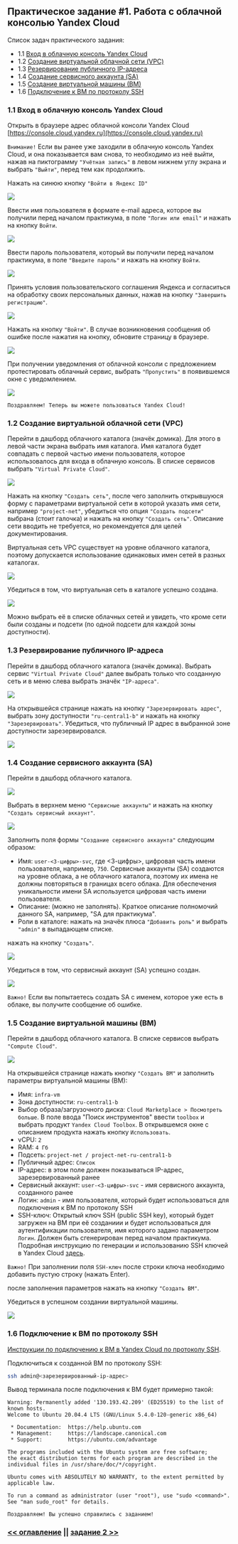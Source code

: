 ## Практическое задание #1. Работа с облачной консолью Yandex Cloud

Список задач практического задания:
* 1.1 [Вход в облачную консоль Yandex Cloud](#h1-1)
* 1.2 [Создание виртуальной облачной сети (VPC)](#h1-2)
* 1.3 [Резервирование публичного IP-адреса](#h1-3)
* 1.4 [Создание сервисного аккаунта (SA)](#h1-4)
* 1.5 [Создание виртуальной машины (ВМ)](#h1-5)
* 1.6 [Подключение к ВМ по протоколу SSH](#h1-6)


### 1.1 Вход в облачную консоль Yandex Cloud <a id="h1-1"/></a>
Открыть в браузере адрес облачной консоли Yandex Cloud [https://console.cloud.yandex.ru](https://console.cloud.yandex.ru)

`Внимание!` Если вы ранее уже заходили в облачную консоль Yandex Cloud, и она показывается вам снова, то необходимо из неё выйти, нажав на пиктограмму `"Учётная запись"` в левом нижнем углу экрана и выбрать `"Выйти"`, перед тем как продолжить.

Нажать на синюю кнопку `"Войти в Яндекс ID"`

![](./images/lab01-11.png)

Ввести имя пользователя в формате e-mail адреса, которое вы получили перед началом практикума, в поле `"Логин или email"` и нажать на кнопку `Войти`.

![](./images/lab01-12.png)

Ввести пароль пользователя, который вы получили перед началом практикума, в поле `"Введите пароль"` и нажать на кнопку `Войти`.

![](./images/lab01-13.png)

Принять условия пользовательского соглашения Яндекса и согласиться на обработку своих персональных данных, нажав на кнопку `"Завершить регистрацию"`.

![](./images/lab01-14.png)

Нажать на кнопку `"Войти"`. В случае возникновения сообщения об ошибке после нажатия на кнопку, обновите страницу в браузере.

![](./images/lab01-15.png)

При получении уведомления от облачной консоли с предложением протестировать облачный сервис, выбрать `"Пропустить"` в появившемся окне с уведомлением.

![](./images/lab01-16.png)

`Поздравляем! Теперь вы можете пользоваться Yandex Cloud!`


### 1.2 Создание виртуальной облачной сети (VPC) <a id="h1-2"/></a>

Перейти в дашборд облачного каталога (значёк домика). Для этого в левой части экрана выбрать имя каталога. Имя каталога будет совпадать с первой частью имени пользователя, которое использовалось для входа в облачную консоль. В списке сервисов выбрать `"Virtual Private Cloud"`.

![](./images/lab01-21.png)

Нажать на кнопку `"Создать сеть"`, после чего заполнить открывшуюся форму с параметрами виртуальной сети в которой указать имя сети, например `"project-net"`, убедиться что опция `"Создать подсети"` выбрана (стоит галочка) и нажать на кнопку `"Создать сеть"`. Описание сети вводить не требуется, но рекомендуется для целей документирования.

Виртуальная сеть VPC существует на уровне облачного каталога, поэтому допускается использование одинаковых имен сетей в разных каталогах.

![](./images/lab01-22.png)

Убедиться в том, что виртуальная сеть в каталоге успешно создана.

![](./images/lab01-23.png)

Можно выбрать её в списке облачных сетей и увидеть, что кроме сети были созданы и подсети (по одной подсети для каждой зоны доступности).

### 1.3 Резервирование публичного IP-адреса <a id="h1-3"/></a>

Перейти в дашборд облачного каталога (значёк домика). Выбрать сервис `"Virtual Private Cloud"` далее выбрать только что созданную сеть и в меню слева выбрать значёк `"IP-адреса"`.

![](./images/lab01-31.png)

На открывшейся странице нажать на кнопку `"Зарезервировать адрес"`, выбрать зону доступности `"ru-central1-b"` и нажать на кнопку `"Зарезервировать"`. Убедиться, что публичный IP адрес в выбранной зоне доступности зарезервировался.

![](./images/lab01-32.png)


### 1.4 Создание сервисного аккаунта (SA) <a id="h1-4"/></a>

Перейти в дашборд облачного каталога. 

![](./images/lab01-41.png)

Выбрать в верхнем меню `"Сервисные аккаунты"` и нажать на кнопку `"Создать сервисный аккаунт"`.

![](./images/lab01-42.png)

Заполнить поля формы `"Создание сервисного аккаунта"` следующим образом:
* Имя: `user-<3-цифры>-svc`, где <3-цифры>, цифровая часть имени пользователя, например, `750`. Сервисные аккаунты (SA) создаются на уровне облака, а не облачного каталога, поэтому их имена не должны повторяться в границах всего облака. Для обеспечения уникальности имени SA используется цифровая часть имени пользователя.
* Описание: (можно не заполнять). Краткое описание полномочий данного SA, например, "SA для практикума".
* Роли в каталоге: нажать на значёк плюса `"Добавить роль"` и выбрать `"admin"` в выпадающем списке.

нажать на кнопку `"Создать"`.

![](./images/lab01-43.png)

Убедиться в том, что сервисный аккаунт (SA) успешно создан. 

![](./images/lab01-44.png)

`Важно!` Если вы попытаетесь создать SA с именем, которое уже есть в облаке, вы получите сообщение об ошибке.


### 1.5 Создание виртуальной машины (ВМ) <a id="h1-5"/></a>

Перейти в дашборд облачного каталога. В списке сервисов выбрать `"Compute Cloud"`.

![](./images/lab01-51.png)

На открывшейся странице нажать кнопку `"Создать ВМ"` и заполнить параметры виртуальной машины (ВМ):

* Имя: `infra-vm`
* Зона доступности: `ru-central1-b`
* Выбор образа/загрузочного диска: `Cloud Marketplace > Посмотреть больше`. В поле ввода "Поиск инструментов" ввести `toolbox` и выбрать продукт `Yandex Cloud Toolbox`. В открывшемся окне с описанием продукта нажать кнопку `Использовать`.
* vCPU: `2`
* RAM: `4 Гб`
* Подсеть: `project-net / project-net-ru-central1-b`
* Публичный адрес: `Список`
* IP-адрес: в этом поле должен показываться IP-адрес, зарезервированный ранее 
* Сервисный аккаунт: `user-<3-цифры>-svc` - имя сервисного аккаунта, созданного ранее
* Логин: `admin` - имя пользователя, который будет использоваться для подключения к ВМ по протоколу SSH
* SSH-ключ: Открытый ключ SSH (public SSH key), который будет загружен на ВМ при её созданиии и будет использоваться для аутентификации пользователя, имя которого задано параметром `Логин`. Должен быть сгенерирован перед началом практикума. Подробная инструкцию по генерации и использованию SSH ключей в Yandex Cloud [здесь](https://cloud.yandex.ru/docs/managed-kubernetes/operations/node-connect-ssh). 

`Важно!` При заполнении поля `SSH-ключ` после строки ключа необходимо добавить пустую строку (нажать Enter).

после заполнения параметров нажать на кнопку `"Создать ВМ"`.

Убедиться в успешном создании виртуальной машины.

![](./images/lab01-52.png)


### 1.6 Подключение к ВМ по протоколу SSH <a id="h1-6"/></a>

[Инструкции по подключению к ВМ в Yandex Cloud по протоколу SSH](https://cloud.yandex.ru/docs/managed-kubernetes/operations/node-connect-ssh).

Подключиться к созданной ВМ по протоколу SSH:
```bash
ssh admin@<зарезервированный-ip-адрес>
```

Вывод терминала после подключения к ВМ будет примерно такой:
```
Warning: Permanently added '130.193.42.209' (ED25519) to the list of known hosts.
Welcome to Ubuntu 20.04.4 LTS (GNU/Linux 5.4.0-120-generic x86_64)

 * Documentation:  https://help.ubuntu.com
 * Management:     https://landscape.canonical.com
 * Support:        https://ubuntu.com/advantage

The programs included with the Ubuntu system are free software;
the exact distribution terms for each program are described in the
individual files in /usr/share/doc/*/copyright.

Ubuntu comes with ABSOLUTELY NO WARRANTY, to the extent permitted by
applicable law.

To run a command as administrator (user "root"), use "sudo <command>".
See "man sudo_root" for details.
```

`Поздравляем! Вы успешно справились с заданием!`

### [<< оглавление](../README.md) || [задание 2 >>](../lab-02-yc/README.md)
